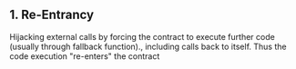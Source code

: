 ## 1. Re-Entrancy
Hijacking external calls by forcing the contract to execute further code (usually through fallback function)., including calls back to itself. Thus the code execution "re-enters" the contract